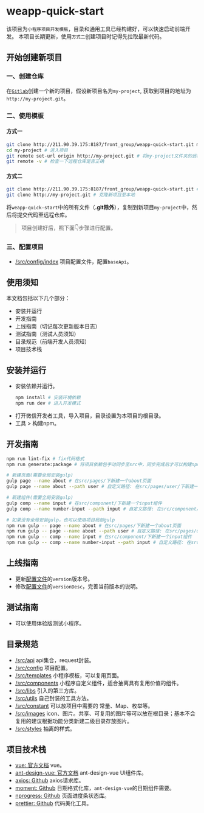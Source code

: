# weapp-quick-start

<!-- 构建帮助 start -->

该项目为`小程序项目开发模板`，目录和通用工具已经构建好，可以快速启动前端开发。
本项目长期更新，使用`方式二`创建项目时记得先拉取最新代码。

## 开始创建新项目

### 一、创建仓库

在[`Gitlab`](http://211.90.39.175:8187/)创建一个新的项目，假设新项目名为`my-project`, 获取到项目的地址为`http://my-project.git`。

### 二、使用模板

#### 方式一
```bash
git clone http://211.90.39.175:8187/front_group/weapp-quick-start.git my-project --depth=1 # 克隆至本地并重命名为my-project
cd my-project # 进入项目
git remote set-url origin http://my-project.git # 将my-project文件夹的远程地址修改为对应的新项目地址
git remote -v # 检查一下远程仓库是否正确
```

#### 方式二
```bash
git clone http://211.90.39.175:8187/front_group/weapp-quick-start.git # 克隆weapp-quick-start至本地
git clone http://my-project.git # 克隆新项目至本地
```
将`weapp-quick-start`中的所有文件（**.git除外**），复制到新项目`my-project`中，然后将提交代码至远程仓库。

> 项目创建好后，照下面👇步骤进行配置。

### 三、配置项目

- [/src/config/index](/src/config/index.js) 项目配置文件，配置`baseApi`。

<!-- 构建帮助 end -->

## 使用须知

本文档包括以下几个部分：

- 安装并运行
- 开发指南
- 上线指南（切记每次更新版本日志）
- 测试指南（测试人员须知）
- 目录规范（前端开发人员须知）
- 项目技术栈

## 安装并运行

- 安装依赖并运行。
  ```bash
  npm install # 安装环境依赖
  npm run dev # 进入开发模式
  ```
- 打开微信开发者工具，导入项目，目录设置为本项目的根目录。
- 工具 > 构建npm。

## 开发指南

```bash
npm run lint-fix # fix代码格式
npm run generate:package # 将项目依赖包手动同步至src中，同步完成后才可以构建npm

# 新建页面(需要全局安装gulp)
gulp page --name about # 在src/pages/下新建一个about页面
gulp page --name about --path user # 自定义路径: 在src/pages/user/下新建一个about页面

# 新建组件(需要全局安装gulp)
gulp comp --name input # 在src/component/下新建一个input组件
gulp comp --name number-input --path input # 自定义路径: 在src/component/input/下新建一个number-input组件

# 如果没有全局安装gulp，也可以使用项目局部gulp
npm run gulp -- page --name about # 在src/pages/下新建一个about页面
npm run gulp -- page --name about --path user # 自定义路径: 在src/pages/user/下新建一个about页面
npm run gulp -- comp --name input # 在src/component/下新建一个input组件
npm run gulp -- comp --name number-input --path input # 自定义路径: 在src/component/input/下新建一个number-input组件
```

## 上线指南

- 更新[配置文件](src/config.js)的`version`版本号。
- 修改[配置文件](src/config.js)的`versionDesc`，完善当前版本的说明。

## 测试指南

- 可以使用体验版测试小程序。

## 目录规范

- [/src/api](/src/api/index.js) api集合，request封装。
- [/src/config](/src/config/index.js) 项目配置。
- [/src/templates](/src/templates/) 小程序模板，可以复用页面。
- [/src/components](/src/components/) 小程序自定义组件，适合抽离具有复用价值的组件。
- [/src/libs](/src/libs/) 引入的第三方库。
- [/src/utils](/src/utils/) 自己封装的工具方法。
- [/src/constant](/src/constant/) 可以放项目中需要的 常量、Map、枚举等。
- [/src/images](/src/images/) icon、图片。共享、可复用的图片等可以放在根目录；基本不会复用的建议根据功能分类新建二级目录存放图片。
- [/src/styles](/src/styles/) 抽离的样式。

## 项目技术栈

- [vue: 官方文档](https://cn.vuejs.org/index.html) vue。
- [ant-design-vue: 官方文档](https://antdv.com/docs/vue/introduce-cn/) ant-design-vue UI组件库。
- [axios: Github](https://github.com/axios/axios) axios请求库。
- [moment: Github](https://github.com/moment/moment) 日期格式化库，`ant-design-vue`的日期组件需要。
- [nprogress: Github](https://github.com/rstacruz/nprogress) 页面进度条状态库。
- [prettier: Github](https://github.com/prettier/prettier) 代码美化工具。
